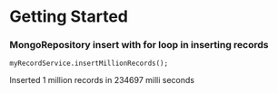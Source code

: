 # Getting Started


### MongoRepository insert with for loop in inserting records
	myRecordService.insertMillionRecords();
Inserted 1 million records in 234697 milli seconds
